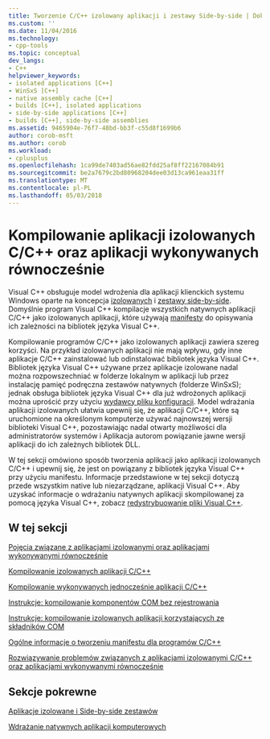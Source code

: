 ```yaml
---
title: Tworzenie C/C++ izolowany aplikacji i zestawy Side-by-side | Dokumentacja firmy Microsoft
ms.custom: ''
ms.date: 11/04/2016
ms.technology:
- cpp-tools
ms.topic: conceptual
dev_langs:
- C++
helpviewer_keywords:
- isolated applications [C++]
- WinSxS [C++]
- native assembly cache [C++]
- builds [C++], isolated applications
- side-by-side applications [C++]
- builds [C++], side-by-side assemblies
ms.assetid: 9465904e-76f7-48bd-bb3f-c55d8f1699b6
author: corob-msft
ms.author: corob
ms.workload:
- cplusplus
ms.openlocfilehash: 1ca99de7403ad56ae82fdd25af8ff22167084b91
ms.sourcegitcommit: be2a7679c2bd80968204dee03d13ca961eaa31ff
ms.translationtype: MT
ms.contentlocale: pl-PL
ms.lasthandoff: 05/03/2018
---
```

# <a name="building-cc-isolated-applications-and-side-by-side-assemblies"></a>Kompilowanie aplikacji izolowanych C/C++ oraz aplikacji wykonywanych równocześnie
Visual C++ obsługuje model wdrożenia dla aplikacji klienckich systemu Windows oparte na koncepcja [izolowanych](http://msdn.microsoft.com/library/aa375190) i [zestawy side-by-side](http://msdn.microsoft.com/library/ff951640). Domyślnie program Visual C++ kompilacje wszystkich natywnych aplikacji C/C++ jako izolowanych aplikacji, które używają [manifesty](http://msdn.microsoft.com/library/aa375365) do opisywania ich zależności na bibliotek języka Visual C++.  
  
 Kompilowanie programów C/C++ jako izolowanych aplikacji zawiera szereg korzyści. Na przykład izolowanych aplikacji nie mają wpływu, gdy inne aplikacje C/C++ zainstalować lub odinstalować bibliotek języka Visual C++. Bibliotek języka Visual C++ używane przez aplikacje izolowane nadal można rozpowszechniać w folderze lokalnym w aplikacji lub przez instalację pamięć podręczna zestawów natywnych (folderze WinSxS); jednak obsługa bibliotek języka Visual C++ dla już wdrożonych aplikacji można uprościć przy użyciu [wydawcy pliku konfiguracji](http://msdn.microsoft.com/library/aa375680). Model wdrażania aplikacji izolowanych ułatwia upewnij się, że aplikacji C/C++, które są uruchomione na określonym komputerze używać najnowszej wersji biblioteki Visual C++, pozostawiając nadal otwarty możliwości dla administratorów systemów i Aplikacja autorom powiązanie jawne wersji aplikacji do ich zależnych bibliotek DLL.  
  
 W tej sekcji omówiono sposób tworzenia aplikacji jako aplikacji izolowanych C/C++ i upewnij się, że jest on powiązany z bibliotek języka Visual C++ przy użyciu manifestu. Informacje przedstawione w tej sekcji dotyczą przede wszystkim native lub niezarządzane, aplikacji Visual C++. Aby uzyskać informacje o wdrażaniu natywnych aplikacji skompilowanej za pomocą języka Visual C++, zobacz [redystrybuowanie pliki Visual C++](../ide/redistributing-visual-cpp-files.md).  
  
## <a name="in-this-section"></a>W tej sekcji  
 [Pojęcia związane z aplikacjami izolowanymi oraz aplikacjami wykonywanymi równocześnie](../build/concepts-of-isolated-applications-and-side-by-side-assemblies.md)  
  
 [Kompilowanie izolowanych aplikacji C/C++](../build/building-c-cpp-isolated-applications.md)  
  
 [Kompilowanie wykonywanych jednocześnie aplikacji C/C++](../build/building-c-cpp-side-by-side-assemblies.md)  
  
 [Instrukcje: kompilowanie komponentów COM bez rejestrowania](../build/how-to-build-registration-free-com-components.md)  
  
 [Instrukcje: kompilowanie izolowanych aplikacji korzystających ze składników COM](../build/how-to-build-isolated-applications-to-consume-com-components.md)  
  
 [Ogólne informacje o tworzeniu manifestu dla programów C/C++](../build/understanding-manifest-generation-for-c-cpp-programs.md)  
  
 [Rozwiązywanie problemów związanych z aplikacjami izolowanymi C/C++ oraz aplikacjami wykonywanymi równocześnie](../build/troubleshooting-c-cpp-isolated-applications-and-side-by-side-assemblies.md)  
  
## <a name="related-sections"></a>Sekcje pokrewne  
 [Aplikacje izolowane i Side-by-side zestawów](http://msdn.microsoft.com/library/dd408052)  
  
 [Wdrażanie natywnych aplikacji komputerowych](../ide/deploying-native-desktop-applications-visual-cpp.md)